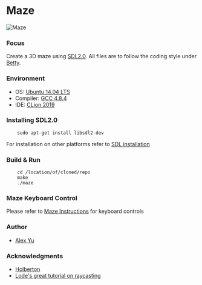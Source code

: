 # Maze

![Maze](https://i.imgur.com/ExSHAWX.png)

### Focus
Create a 3D maze using [SDL2.0](https://www.libsdl.org/download-2.0.php).
All files are to follow the coding style under [Betty](https://github.com/holbertonschool/Betty/wiki).

### Environment
- OS: [Ubuntu 14.04 LTS](http://releases.ubuntu.com/14.04/)
- Compiler: [GCC 4.8.4](https://www.gnu.org/software/gcc/gcc-4.8/)
- IDE: [CLion 2019](https://www.jetbrains.com/clion/)


### Installing SDL2.0
```
    sudo apt-get install libsdl2-dev
```
For installation on other platforms refer to [SDL installation](https://wiki.libsdl.org/Installation)

### Build & Run
```
    cd /location/of/cloned/repo
    make
    ./maze
```

### Maze Keyboard Control
Please refer to [Maze Instructions](https://github.com/AlexYu01/holbertonschool-low_level_programming/blob/master/maze/Maze%20Instructions) for keyboard controls

### Author
- [Alex Yu](https://github.com/AlexYu01)

### Acknowledgments
- [Holberton](https://www.holbertonschool.com/)
- [Lode's great tutorial on raycasting](https://lodev.org/cgtutor/raycasting.html)
